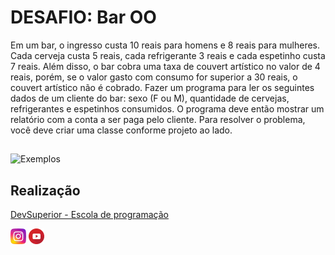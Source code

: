 <h1>DESAFIO: Bar OO</h1>
Em um bar, o ingresso custa 10 reais para homens e 8 reais para mulheres.
Cada cerveja custa 5 reais, cada refrigerante 3 reais e cada espetinho custa 7 reais. Além disso, o bar cobra uma taxa de couvert artístico no valor de 4 reais, porém, se o valor gasto com consumo for superior a 30 reais, o couvert artístico não é cobrado. Fazer um programa para ler os seguintes dados de um cliente do bar: sexo (F ou M), quantidade de cervejas, refrigerantes e
espetinhos consumidos. O programa deve então mostrar um relatório com a conta a ser paga pelo cliente. Para resolver o problema, você deve criar uma classe conforme projeto ao
lado.

##

![Exemplos](https://i.imgur.com/0HGenDH.png)

## Realização

[DevSuperior - Escola de programação](https://devsuperior.com.br/)

[![DevSuperior no Instagram](https://raw.githubusercontent.com/devsuperior/bds-assets/main/ds/ig-icon.png)](https://instagram.com/devsuperior.ig) ![DevSuperior no Youtube](https://raw.githubusercontent.com/devsuperior/bds-assets/main/ds/yt-icon.png)
